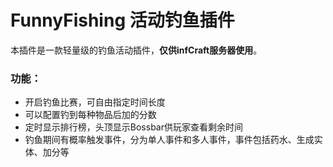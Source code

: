 # FunnyFishing 活动钓鱼插件
本插件是一款轻量级的钓鱼活动插件，**仅供infCraft服务器使用**。
### 功能：
* 开启钓鱼比赛，可自由指定时间长度
* 可以配置钓到每种物品后加的分数
* 定时显示排行榜，头顶显示Bossbar供玩家查看剩余时间
* 钓鱼期间有概率触发事件，分为单人事件和多人事件，事件包括药水、生成实体、加分等

